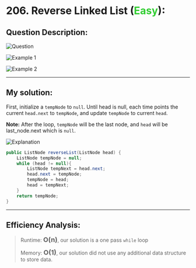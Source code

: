 # 206. Reverse Linked List (<span style="color:limegreen">Easy</span>):

## Question Description:
![Question](/images/Q206.PNG)

![Example 1](/images/Q206.1.PNG)

![Example 2](/images/Q206.2.PNG)

---
## My solution:

First, initialize a `tempNode` to `null`. Until head is null, each time points the current `head.next` to `tempNode`, and update `tempNode` to current `head`.

**Note:** After the loop, `tempNode` will be the last node, and `head` will be last_node.next which is `null`.

![Explanation](/images/Q206.explanation.PNG)

```java
public ListNode reverseList(ListNode head) {
    ListNode tempNode = null;
    while (head != null){
        ListNode tempNext = head.next;
        head.next = tempNode;
        tempNode = head;
        head = tempNext;
    }
    return tempNode;
}
```

---
## Efficiency Analysis:
>Runtime: <font size=4>**O(n)**</font>, our solution is a one pass `while` loop
>
>Memory: <font size=4>**O(1)**</font>, our solution did not use any additional data structure to store data.